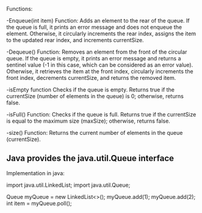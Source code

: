 Functions:

-Enqueue(int item) Function:
Adds an element to the rear of the queue.
If the queue is full, it prints an error message and does not enqueue the element.
Otherwise, it circularly increments the rear index, assigns the item to the updated rear index, and increments currentSize.

-Dequeue() Function:
Removes an element from the front of the circular queue.
If the queue is empty, it prints an error message and returns a sentinel value (-1 in this case, which can be considered as an error value).
Otherwise, it retrieves the item at the front index, circularly increments the front index, decrements currentSize, and returns the removed item.

-isEmpty function
Checks if the queue is empty.
Returns true if the currentSize (number of elements in the queue) is 0; otherwise, returns false.

-isFull() Function:
Checks if the queue is full.
Returns true if the currentSize is equal to the maximum size (maxSize); otherwise, returns false.

-size() Function:
Returns the current number of elements in the queue (currentSize).

## Java provides the java.util.Queue interface

Implementation in java:

import java.util.LinkedList;
import java.util.Queue;

Queue<Integer> myQueue = new LinkedList<>();
myQueue.add(1);
myQueue.add(2);
int item = myQueue.poll();
